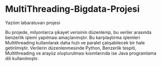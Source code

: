 # MultiThreading-Bigdata-Projesi
Yazılım labaratuvarı projesi

Bu projede, milyonlarca şikayet verisinin düzenlenip, bu veriler arasında benzerlik işlemi yapılması amaçlanmıştır. Bu karşılaştırma işlemleri Multithreading kullanılarak daha hızlı ve paralel çalışabilecek bir hale getirilmiştir. Verilerin düzenlenmesinde Python, Benzerlik tespiti, Multithreading ve arayüz oluşturulması kısımlarında ise Java programlama dili kullanılmıştır.
